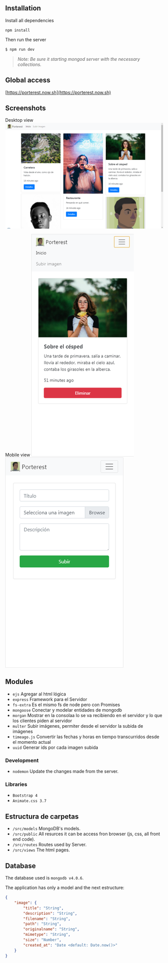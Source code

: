 
## Installation
Install all dependencies
```
npm install
```
Then run the server
```bash
$ npm run dev
```
>_*Note*: Be sure it starting mongod server with the necessary collections._

## Global access

[https://porterest.now.sh](https://porterest.now.sh)

## Screenshots

Desktop view
![Desktop home](./src/public/img/statics/screenshot_1.png)

Mobile view
![Phone perfil](./src/public/img/statics/screenshot_2.png)
![Phone carga](./src/public/img/statics/screenshot_3.png)

## Modules
* `ejs` Agregar al html lógica
* `express` Framework para el Servidor
* `fs-extra` Es el mismo fs de node pero con Promises
* `mongoose` Conectar y modelar entidades de mongodb
* `morgan` Mostrar en la consolaa lo se va recibiendo en el servidor y lo que los clientes piden al servidor
* `multer` Subir imágenes, permiter desde el servidor la subida de imágenes
* `timeago.js` Convertir las fechas y horas en tiempo transcurridos desde el momento actual
* `uuid` Generar ids por cada imagen subida

### Development
* `nodemon` Update the changes made from the server.

### Libraries
* `Bootstrap 4`
* `Animate.css 3.7`

## Estructura de carpetas
* `/src/models` MongoDB's models.
* `/src/public` All resurces it can be access fron browser (js, css, all front end code).
* `/src/routes` Routes used by Server.
* `/src/views` The html pages.

## Database
The database used is `mongodb v4.0.6`.

The application has only a model and the next estructure:

```json
{
    "image": {
        "title": "String",
        "description": "String",
        "filename": "String",
        "path": "String",
        "originalname": "String",
        "mimetype": "String",
        "size": "Number",
        "created_at": "Date <default: Date.now()>"
    }
}
```
